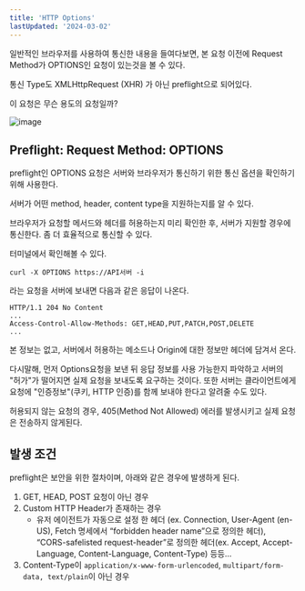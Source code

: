 ```yaml
---
title: 'HTTP Options'
lastUpdated: '2024-03-02'
---
```


일반적인 브라우저를 사용하여 통신한 내용을 들여다보면, 본 요청 이전에 Request Method가 OPTIONS인 요청이 있는것을 볼 수 있다.

통신 Type도 XMLHttpRequest (XHR) 가 아닌 preflight으로 되어있다.

이 요청은 무슨 용도의 요청일까?

![image](https://user-images.githubusercontent.com/81006587/212473281-0d417a0d-096b-4f79-99b2-d983e6b656fa.png)

## Preflight: Request Method: OPTIONS

preflight인 OPTIONS 요청은 서버와 브라우저가 통신하기 위한 통신 옵션을 확인하기 위해 사용한다.

서버가 어떤 method, header, content type을 지원하는지를 알 수 있다.

브라우저가 요청할 메서드와 헤더를 허용하는지 미리 확인한 후, 서버가 지원할 경우에 통신한다. 좀 더 효율적으로 통신할 수 있다.

터미널에서 확인해볼 수 있다.

```
curl -X OPTIONS https://API서버 -i
```

라는 요청을 서버에 보내면 다음과 같은 응답이 나온다.

```
HTTP/1.1 204 No Content
...
Access-Control-Allow-Methods: GET,HEAD,PUT,PATCH,POST,DELETE
...
```

본 정보는 없고, 서버에서 허용하는 메소드나 Origin에 대한 정보만 헤더에 담겨서 온다.

다시말해, 먼저 Options요청을 보낸 뒤 응답 정보를 사용 가능한지 파악하고 서버의 "허가"가 떨어지면 실제 요청을 보내도록 요구하는 것이다. 또한 서버는 클라이언트에게 요청에 "인증정보"(쿠키, HTTP 인증)를 함께 보내야 한다고 알려줄 수도 있다.

허용되지 않는 요청의 경우, 405(Method Not Allowed) 에러를 발생시키고 실제 요청은 전송하지 않게된다.

## 발생 조건

preflight은 보안을 위한 절차이며, 아래와 같은 경우에 발생하게 된다.

1. GET, HEAD, POST 요청이 아닌 경우
2. Custom HTTP Header가 존재하는 경우
   - 유저 에이전트가 자동으로 설정 한 헤더 (ex. Connection, User-Agent (en-US), Fetch 명세에서 “forbidden header name”으로 정의한 헤더), “CORS-safelisted request-header”로 정의한 헤더(ex. Accept, Accept-Language, Content-Language, Content-Type) 등등...
3. Content-Type이 `application/x-www-form-urlencoded`, `multipart/form-data, text/plain`이 아닌 경우

